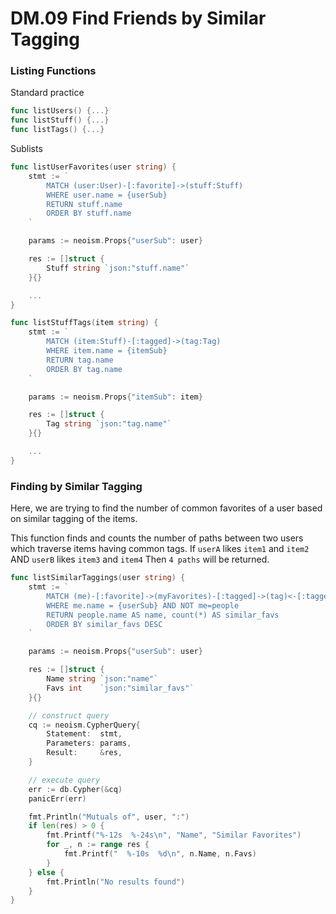 DM.09 Find Friends by Similar Tagging
=====================================================

### Listing Functions

Standard practice

```Go
func listUsers() {...}
func listStuff() {...}
func listTags() {...}
```

Sublists

```Go
func listUserFavorites(user string) {
	stmt := `
		MATCH (user:User)-[:favorite]->(stuff:Stuff)
		WHERE user.name = {userSub}
		RETURN stuff.name
		ORDER BY stuff.name
	`

	params := neoism.Props{"userSub": user}

	res := []struct {
		Stuff string `json:"stuff.name"`
	}{}

	...
}

func listStuffTags(item string) {
	stmt := `
		MATCH (item:Stuff)-[:tagged]->(tag:Tag)
		WHERE item.name = {itemSub}
		RETURN tag.name
		ORDER BY tag.name
	`

	params := neoism.Props{"itemSub": item}

	res := []struct {
		Tag string `json:"tag.name"`
	}{}

	...
}
```

### Finding by Similar Tagging

Here, we are trying to find the number of common favorites
of a user based on similar tagging of the items.

This function finds and counts the number of paths between
two users which traverse items having common tags.
If
`userA` likes `item1` and `item2`
AND
`userB` likes `item3` and `item4`
Then
`4 paths` will be returned.

```Go
func listSimilarTaggings(user string) {
	stmt := `
		MATCH (me)-[:favorite]->(myFavorites)-[:tagged]->(tag)<-[:tagged]-(theirFavorites)<-[:favorite]-(people)
		WHERE me.name = {userSub} AND NOT me=people
		RETURN people.name AS name, count(*) AS similar_favs
		ORDER BY similar_favs DESC
	`

	params := neoism.Props{"userSub": user}

	res := []struct {
		Name string `json:"name"`
		Favs int    `json:"similar_favs"`
	}{}

	// construct query
	cq := neoism.CypherQuery{
		Statement:  stmt,
		Parameters: params,
		Result:     &res,
	}

	// execute query
	err := db.Cypher(&cq)
	panicErr(err)

	fmt.Println("Mutuals of", user, ":")
	if len(res) > 0 {
		fmt.Printf("%-12s  %-24s\n", "Name", "Similar Favorites")
		for _, n := range res {
			fmt.Printf("  %-10s  %d\n", n.Name, n.Favs)
		}
	} else {
		fmt.Println("No results found")
	}
}
```
